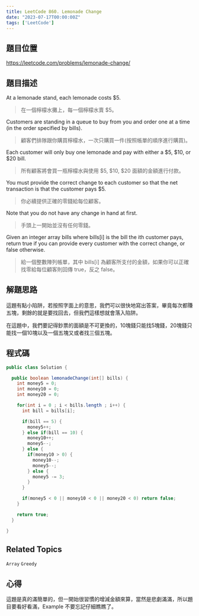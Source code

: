 ```yaml
---
title: LeetCode 860. Lemonade Change
date: "2023-07-17T00:00:00Z"
tags: ['LeetCode']
---
```


## 題目位置
https://leetcode.com/problems/lemonade-change/

## 題目描述

At a lemonade stand, each lemonade costs $5. 
> 在一個檸檬水攤上，每一個檸檬水賣 $5。

Customers are standing in a queue to buy from you and order one at a time (in the order specified by bills).
> 顧客們排隊跟你購買檸檬水，一次只購買一件(按照帳單的順序進行購買)。

Each customer will only buy one lemonade and pay with either a $5, $10, or $20 bill.
> 所有顧客將會買一瓶檸檬水與使用 $5, $10, $20 面額的金額進行付款。

You must provide the correct change to each customer so that the net transaction is that the customer pays $5.
> 你必續提供正確的零錢給每位顧客。

Note that you do not have any change in hand at first.
> 手頭上一開始並沒有任何零錢。

Given an integer array bills where bills[i] is the bill the ith customer pays, return true if you can provide every customer with the correct change, or false otherwise.
> 給一個整數陣列帳單，其中 bills[i] 為顧客所支付的金額，如果你可以正確找零給每位顧客則回傳 true，反之 false。

## 解題思路
這題有點小陷阱，若按照字面上的意思，我們可以很快地寫出答案，畢竟每次都賺五塊，剩餘的就是要找回去，但我們這樣想就會落入陷阱。

在這題中，我們要記得鈔票的面額是不可更換的，10塊錢只能找5塊錢，20塊錢只能找一個10塊以及一個五塊又或者找三個五塊。

## 程式碼
```java
public class Solution {

  public boolean lemonadeChange(int[] bills) {
    int money5 = 0;
    int money10 = 0;
    int money20 = 0;

    for(int i = 0 ; i < bills.length ; i++) {
      int bill = bills[i];

      if(bill == 5) {
        money5++;
      } else if(bill == 10) {
        money10++;
        money5--;
      } else {
        if(money10 > 0) {
          money10--;
          money5--;
        } else {
          money5 -= 3;
        }
      }

      if(money5 < 0 || money10 < 0 || money20 < 0) return false;
    }

    return true;
  }

}
```

## Related Topics
```Array```
```Greedy```

## 心得
這題是真的滿簡單的，但一開始很習慣的增減金額來算，當然是悲劇滿滿，所以題目要看好看滿，Example 不要忘記仔細瞧瞧了。